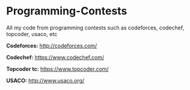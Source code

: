 # Programming-Contests
All my code from programming contests such as codeforces, codechef, topcoder, usaco, etc

**Codeforces:** http://codeforces.com/

**Codechef:** https://www.codechef.com/

**Topcoder tc:** https://www.topcoder.com/

**USACO:** http://www.usaco.org/
